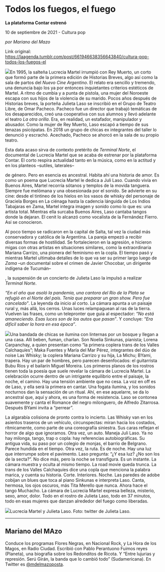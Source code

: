 # Todos los fuegos, el fuego

**La plataforma Contar estrenó**

10 de septiembre de 2021 - Cultura pop

_por Mariano del Mazo_

Link original: https://laagenda.tumblr.com/post/661946638356643840/cultura-pop-todos-los-fuegos-el

![](https://64.media.tumblr.com/f1d6b748fe9de053a0b84bf295f974c8/5903d0d2d02ac5ba-a2/s500x750/d8da46f2282b78cec316b062b2c92177a671df81.jpg)En 1995, la salteña Lucrecia Martel irrumpió
con Rey Muerto, un corto que formó parte de la primera edición de Historias
Breves, algo así como la sala de partos del *Nuevo
Cine Argentino*. El relato era sencillo y tremendo, una denuncia bajo los ya
por entonces inquietantes criterios estéticos de Martel. A ritmo de cumbia y a
punta de pistola, una mujer del Noroeste escapa con sus hijos de la violencia
de su marido. Pocos años después de Historias breves, la porteña Julieta Laso se
inscribió en el Grupo de Teatro Libre, de Omar
Pacheco. Pacheco fue un director que trabajó temáticas de los desaparecidos,
creó una cooperativa con sus alumnos y llevó adelante el teatro *La otra orilla*. Era, en realidad, un
estafador, manipulador y abusador. Como la mujer de Rey Muerto, Laso escapó a
tiempo de sus tenazas psicópatas. En 2018 un grupo de chicas ex integrantes del
taller lo denunció y escrachó. Acechado, Pacheco se ahorcó en la sala de su
propio teatro. 

Esta data acaso sirva de contexto
pretérito de *Terminal Norte*, el documental de Lucrecia Martel que se acaba de
estrenar por la plataforma Contar. El corto respira actualidad tanto en la
música, como en la actitud y en los planteos –sutiles, laterales–

 de género.
Pero en esencia es ancestral. Habita ahí una historia de amor. Es como un poema
que Lucrecia Martel le dedica a Juli Laso. Cuando vivía en Buenos Aires, Martel
recorría sótanos y templos de la movida tanguera. Siempre fue melómana y una
obsesionada por el sonido. Se advierte en su cine: desde el tintineo de los
hielos en los vasos de whisky del personaje de Graciela Borges en La ciénaga
hasta la cadencia lánguida de Los Indios Tabajaras en Zama, Martel integra
imagen y sonido como lo que es: una artista total. Mientras ella surcaba Buenos
Aires, Laso cantaba tangos donde la dejaran. El cenit lo alcanzó como vocalista
de la Fernández Fierro. Así se conocieron. 

Al poco tiempo se radicaron en la
capital de Salta, tal vez la ciudad más conservadora y católica de la
Argentina. La pareja empezó a recibir diversas formas de hostilidad. Se fortalecieron
en la agresión, e hicieron migas con otras artistas en situaciones similares,
como la extraordinaria Mariana Carrizo, una pionera del feminismo en la copla.
El tiempo pasó y mientras Martel ultimaba detalles de lo que va ser su primer
largo luego de *Zama* –un documental sobre el crimen de Javier Chocobar, un
dirigente indígena de Tucumán–

 , la suspensión de un concierto de Julieta Laso
la impulsó a realizar *Terminal Norte*.

*“En el año que asoló la pandemia, una cantora del Río de la Plata
se refugió en el Norte del país. Tenía que preparar un gran show. Pero fue
cancelado”*. La leyenda da inicio al corto.
La cámara apunta a un paisaje rural y, más allá, los cerros. Unas luces relampaguean
al ras de la tierra. Vuelven las frases, como un telepronter que guía al
espectador: *“No está amaneciendo. Esas
luces son de los autos que pasan”*. Y concluye: *“Era difícil saber la hora en esa época”*.

![](https://64.media.tumblr.com/2b88b21380594ca8cf91974f94a91c98/5903d0d2d02ac5ba-ea/s500x750/d0f213fbd21419307005a94786439610b06a6f17.jpg)Una bandada de chicas se ilumina
con linternas por un bosque y llegan a una casa. Allí beben, fuman, charlan.
Son Noelia Sinkunas, pianista; Lorena Carpanchay, a quien presentan como “la
primera coplera trans de los Valles Calchaquíes”; Maka Fuentes y María del Mar
Pérez, integrantes del dúo de noise Las Whisky; la coplera Mariana Carrizo y su
hija, La Michu; BYami, trapera. Hay un par de hombres, pero parecen
desenfocados: el guitarrista Bubu Ríos y el bailarín Miguel Moreira. Los
primeros planos de los rostros tienen toda la poesía que suele revelar la
cámara de Lucrecia Martel. La celebración ocurre dentro de un intrigante
equilibrio entre el paisaje, la noche, el camino. Hay una tensión ambiente que
no cesa. La voz en off es de Laso, y ella será la primera en cantar. Una fogata
ilumina, y los sonidos nocturnos dan la sensación de un ritual. Ahí, en ese aquelarre,
se da lo ancestral que, aquí y ahora, es una forma de resistencia. Laso se
contonea suavemente y canta el Romance del negro milonguero, de Alfredo
Zitarrosa. Después BYami invita a “perrear”.

La algarabía colisiona de pronto contra
lo incierto. Las Whisky van en los asientos traseros de un vehículo,
circunspectas: miran hacia los costados, rítmicamente, como parte de una
coreografía siniestra. Sus caras reflejan el horror de algo que ignoramos. Otra
vez, un auto. Maneja Juli Laso. Ya no hay milonga, tango, trap o copla: hay
referencias autobiográficas. Su antigua vida, su paso por un colegio de monjas,
el barrio de Belgrano. Parece hundida en el tiempo. Otra vez, la ruta. Es de
noche. Hay una luz que interrumpe sobre el pavimento. Laso pregunta: “¿Y esa
luz? ¿No son los de la secta?”. No dice más, pero la noche se transfigura. Es
un instante. La cámara muestra y oculta al mismo tiempo. La road movie queda
trunca. La trans de los Valles Calchaquíes dice una copla que menciona la
palabra marica, y cuenta su historia. Corte. Interiores. Noche. Las paredes de
adobe cobijan un blues que toca al piano Sinkunas e interpreta Laso. Canta, hermosa,
los ojos oscuros, más Tita Merello que nunca. Ahora hace el tango Muchacho. La
cámara de Lucrecia Martel expresa belleza, misterio, sexo, amor, dolor. Todo en
el rostro de Julieta Laso, todo en 37 minutos, todo en esas mujeres que danzan
alrededor del fuego como liberadas.

![](https://64.media.tumblr.com/ed08123d05fca0b50b915b727aea7ac4/5903d0d2d02ac5ba-ec/s500x750/25d179589f413f81f836714070b1c6e0d64389b7.jpg)Lucrecia Martel y Julieta Laso. Foto: twitter de Julieta Laso.

---

Mariano del MAzo
----------------

 Conduce los programas Flores Negras, en Nacional Rock, y La Hora de los Magos, en Radio Ciudad. Escribió con Pablo Perantuono Fuimos reyes (Planeta), una biografía sobre los Redonditos de Ricota. Y “Entre lujurias y represión. Serú Girán, la banda que lo cambió todo” (Sudamericana). En Twitter es [@mdelmazoposta](https://twitter.com/mdelmazoposta). 


